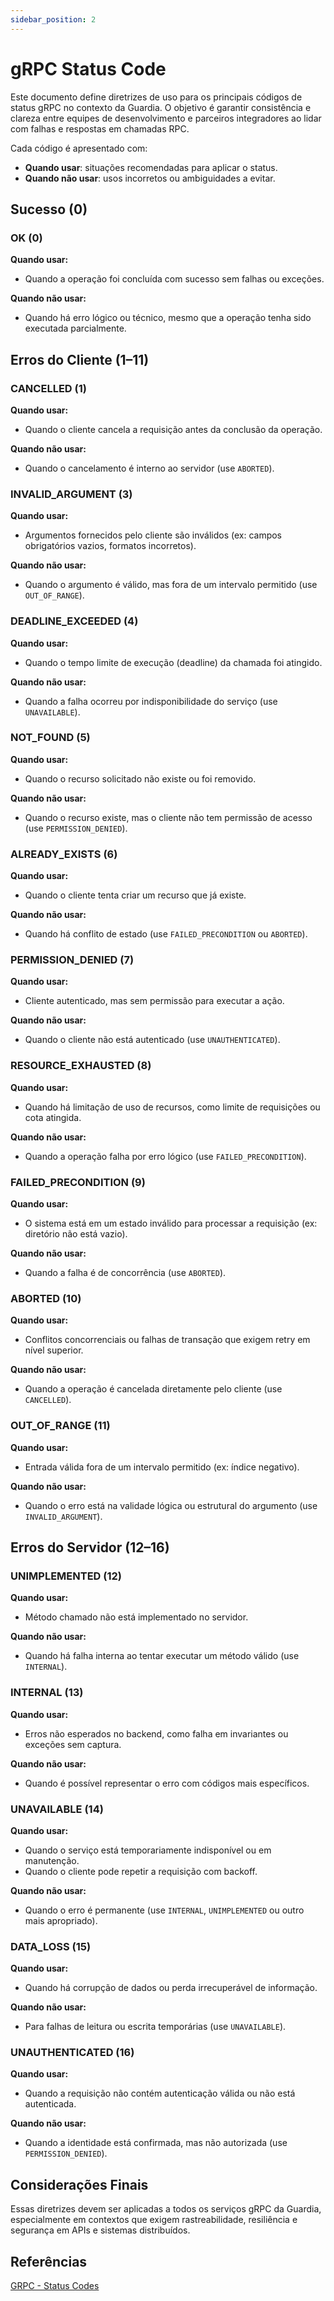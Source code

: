 ```yaml
---
sidebar_position: 2
---
```


# gRPC Status Code

Este documento define diretrizes de uso para os principais códigos de status gRPC no contexto da Guardia. O objetivo é garantir consistência e clareza entre equipes de desenvolvimento e parceiros integradores ao lidar com falhas e respostas em chamadas RPC.

Cada código é apresentado com:
- **Quando usar**: situações recomendadas para aplicar o status.
- **Quando não usar**: usos incorretos ou ambiguidades a evitar.

## Sucesso (0)

### OK (0)

**Quando usar:**
- Quando a operação foi concluída com sucesso sem falhas ou exceções.

**Quando não usar:**
- Quando há erro lógico ou técnico, mesmo que a operação tenha sido executada parcialmente.

## Erros do Cliente (1–11)

### CANCELLED (1)

**Quando usar:**
- Quando o cliente cancela a requisição antes da conclusão da operação.

**Quando não usar:**
- Quando o cancelamento é interno ao servidor (use `ABORTED`).

### INVALID_ARGUMENT (3)

**Quando usar:**
- Argumentos fornecidos pelo cliente são inválidos (ex: campos obrigatórios vazios, formatos incorretos).

**Quando não usar:**
- Quando o argumento é válido, mas fora de um intervalo permitido (use `OUT_OF_RANGE`).

### DEADLINE_EXCEEDED (4)

**Quando usar:**
- Quando o tempo limite de execução (deadline) da chamada foi atingido.

**Quando não usar:**
- Quando a falha ocorreu por indisponibilidade do serviço (use `UNAVAILABLE`).

### NOT_FOUND (5)

**Quando usar:**
- Quando o recurso solicitado não existe ou foi removido.

**Quando não usar:**
- Quando o recurso existe, mas o cliente não tem permissão de acesso (use `PERMISSION_DENIED`).

### ALREADY_EXISTS (6)

**Quando usar:**
- Quando o cliente tenta criar um recurso que já existe.

**Quando não usar:**
- Quando há conflito de estado (use `FAILED_PRECONDITION` ou `ABORTED`).

### PERMISSION_DENIED (7)

**Quando usar:**
- Cliente autenticado, mas sem permissão para executar a ação.

**Quando não usar:**
- Quando o cliente não está autenticado (use `UNAUTHENTICATED`).

### RESOURCE_EXHAUSTED (8)

**Quando usar:**
- Quando há limitação de uso de recursos, como limite de requisições ou cota atingida.

**Quando não usar:**
- Quando a operação falha por erro lógico (use `FAILED_PRECONDITION`).

### FAILED_PRECONDITION (9)

**Quando usar:**
- O sistema está em um estado inválido para processar a requisição (ex: diretório não está vazio).

**Quando não usar:**
- Quando a falha é de concorrência (use `ABORTED`).

### ABORTED (10)

**Quando usar:**
- Conflitos concorrenciais ou falhas de transação que exigem retry em nível superior.

**Quando não usar:**
- Quando a operação é cancelada diretamente pelo cliente (use `CANCELLED`).

### OUT_OF_RANGE (11)

**Quando usar:**
- Entrada válida fora de um intervalo permitido (ex: índice negativo).

**Quando não usar:**
- Quando o erro está na validade lógica ou estrutural do argumento (use `INVALID_ARGUMENT`).

## Erros do Servidor (12–16)

### UNIMPLEMENTED (12)

**Quando usar:**
- Método chamado não está implementado no servidor.

**Quando não usar:**
- Quando há falha interna ao tentar executar um método válido (use `INTERNAL`).

### INTERNAL (13)

**Quando usar:**
- Erros não esperados no backend, como falha em invariantes ou exceções sem captura.

**Quando não usar:**
- Quando é possível representar o erro com códigos mais específicos.

### UNAVAILABLE (14)

**Quando usar:**
- Quando o serviço está temporariamente indisponível ou em manutenção.
- Quando o cliente pode repetir a requisição com backoff.

**Quando não usar:**
- Quando o erro é permanente (use `INTERNAL`, `UNIMPLEMENTED` ou outro mais apropriado).

### DATA_LOSS (15)

**Quando usar:**
- Quando há corrupção de dados ou perda irrecuperável de informação.

**Quando não usar:**
- Para falhas de leitura ou escrita temporárias (use `UNAVAILABLE`).

### UNAUTHENTICATED (16)

**Quando usar:**
- Quando a requisição não contém autenticação válida ou não está autenticada.

**Quando não usar:**
- Quando a identidade está confirmada, mas não autorizada (use `PERMISSION_DENIED`).

## Considerações Finais

Essas diretrizes devem ser aplicadas a todos os serviços gRPC da Guardia, especialmente em contextos que exigem rastreabilidade, resiliência e segurança em APIs e sistemas distribuídos.

## Referências

[GRPC - Status Codes](https://grpc.io/docs/guides/status-codes)